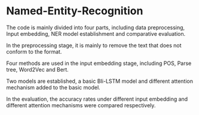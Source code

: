 # Named-Entity-Recognition


The code is mainly divided into four parts, including data preprocessing, Input embedding, NER model establishment and comparative evaluation.

In the preprocessing stage, it is mainly to remove the text that does not conform to the format.

Four methods are used in the input embedding stage, including POS, Parse tree, Word2Vec and Bert.

Two models are established, a basic BIi-LSTM model and different attention mechanism added to the basic model.

In the evaluation, the accuracy rates under different input embedding and different attention mechanisms were compared respectively.
